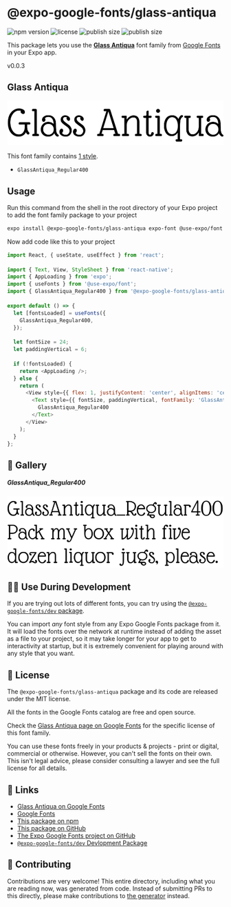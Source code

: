 # @expo-google-fonts/glass-antiqua

![npm version](https://flat.badgen.net/npm/v/@expo-google-fonts/glass-antiqua)
![license](https://flat.badgen.net/github/license/expo/google-fonts)
![publish size](https://flat.badgen.net/packagephobia/install/@expo-google-fonts/glass-antiqua)
![publish size](https://flat.badgen.net/packagephobia/publish/@expo-google-fonts/glass-antiqua)

This package lets you use the [**Glass Antiqua**](https://fonts.google.com/specimen/Glass+Antiqua) font family from [Google Fonts](https://fonts.google.com/) in your Expo app.

v0.0.3

## Glass Antiqua

![Glass Antiqua](./font-family.png)

This font family contains [1 style](#-gallery).

- `GlassAntiqua_Regular400`

## Usage

Run this command from the shell in the root directory of your Expo project to add the font family package to your project
```sh
expo install @expo-google-fonts/glass-antiqua expo-font @use-expo/font
```

Now add code like this to your project
```js
import React, { useState, useEffect } from 'react';

import { Text, View, StyleSheet } from 'react-native';
import { AppLoading } from 'expo';
import { useFonts } from '@use-expo/font';
import { GlassAntiqua_Regular400 } from '@expo-google-fonts/glass-antiqua';

export default () => {
  let [fontsLoaded] = useFonts({
    GlassAntiqua_Regular400,
  });

  let fontSize = 24;
  let paddingVertical = 6;

  if (!fontsLoaded) {
    return <AppLoading />;
  } else {
    return (
      <View style={{ flex: 1, justifyContent: 'center', alignItems: 'center' }}>
        <Text style={{ fontSize, paddingVertical, fontFamily: 'GlassAntiqua_Regular400' }}>
          GlassAntiqua_Regular400
        </Text>
      </View>
    );
  }
};

```

## 🔡 Gallery

##### GlassAntiqua_Regular400
![GlassAntiqua_Regular400](./e175bb6abcc9cd23e8e7fff60b5a13a870ecafeb7aab3af67614547c14354aad.ttf.png)


## 👩‍💻 Use During Development

If you are trying out lots of different fonts, you can try using the [`@expo-google-fonts/dev` package](https://github.com/expo/google-fonts/tree/master/font-packages/dev#readme).

You can import *any* font style from any Expo Google Fonts package from it. It will load the fonts
over the network at runtime instead of adding the asset as a file to your project, so it may take longer
for your app to get to interactivity at startup, but it is extremely convenient
for playing around with any style that you want.

## 📖 License

The `@expo-google-fonts/glass-antiqua` package and its code are released under the MIT license.

All the fonts in the Google Fonts catalog are free and open source.

Check the [Glass Antiqua page on Google Fonts](https://fonts.google.com/specimen/Glass+Antiqua) for the specific license of this font family.

You can use these fonts freely in your products & projects - print or digital, commercial or otherwise. However, you can't sell the fonts on their own. This isn't legal advice, please consider consulting a lawyer and see the full license for all details.

## 🔗 Links

- [Glass Antiqua on Google Fonts](https://fonts.google.com/specimen/Glass+Antiqua)
- [Google Fonts](https://fonts.google.com/)
- [This package on npm](https://www.npmjs.com/package/@expo-google-fonts/glass-antiqua)
- [This package on GitHub](https://github.com/expo/google-fonts/tree/master/font-packages/glass-antiqua)
- [The Expo Google Fonts project on GitHub](https://github.com/expo/google-fonts)
- [`@expo-google-fonts/dev` Devlopment Package](https://github.com/expo/google-fonts/tree/master/font-packages/dev)


## 🤝 Contributing

Contributions are very welcome! This entire directory, including what you are reading now, was generated from code. Instead of submitting PRs to this directly, please make contributions to [the generator](https://github.com/expo/google-fonts/tree/master/packages/generator) instead.
